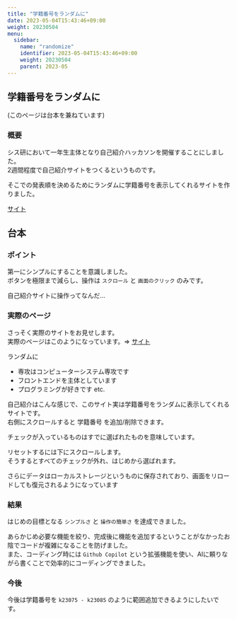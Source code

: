 ```yaml
---
title: "学籍番号をランダムに"
date: 2023-05-04T15:43:46+09:00
weight: 20230504
menu:
  sidebar:
    name: "randomize"
    identifier: 2023-05-04T15:43:46+09:00
    weight: 20230504
    parent: 2023-05
---
```


## 学籍番号をランダムに
(このページは台本を兼ねています)

### 概要
シス研において一年生主体となり自己紹介ハッカソンを開催することにしました。  
2週間程度で自己紹介サイトをつくるというものです。  

そこでの発表順を決めるためにランダムに学籍番号を表示してくれるサイトを作りました。  

[サイト](https://satooru.nagoya/sysken_0512/)


## 台本
### ポイント
第一にシンプルにすることを意識しました。  
ボタンを極限まで減らし、操作は `スクロール` と `画面のクリック` のみです。

自己紹介サイトに操作ってなんだ...

### 実際のページ
さっそく実際のサイトをお見せします。  
実際のページはこのようになっています。=> [サイト](https://satooru.nagoya/sysken_0512/)  

ランダムに
- 専攻はコンピューターシステム専攻です
- フロントエンドを主体としています
- プログラミングが好きです etc.

自己紹介はこんな感じで、このサイト実は学籍番号をランダムに表示してくれるサイトです。  
右側にスクロールすると 学籍番号 を追加/削除できます。  

チェックが入っているものはすでに選ばれたものを意味しています。  

リセットするには下にスクロールします。  
そうするとすべてのチェックが外れ、はじめから選ばれます。

さらにデータはローカルストレージというものに保存されており、画面をリロードしても復元されるようになっています

### 結果
はじめの目標となる `シンプルさ` と `操作の簡単さ` を達成できました。  

あらかじめ必要な機能を絞り、完成後に機能を追加するということがなかったお陰でコードが複雑になることを防げました。  
また、コーディング時には `Github Copilot` という拡張機能を使い、AIに頼りながら書くことで効率的にコーディングできました。

### 今後
今後は学籍番号を `k23075 - k23085` のように範囲追加できるようにしたいです。
